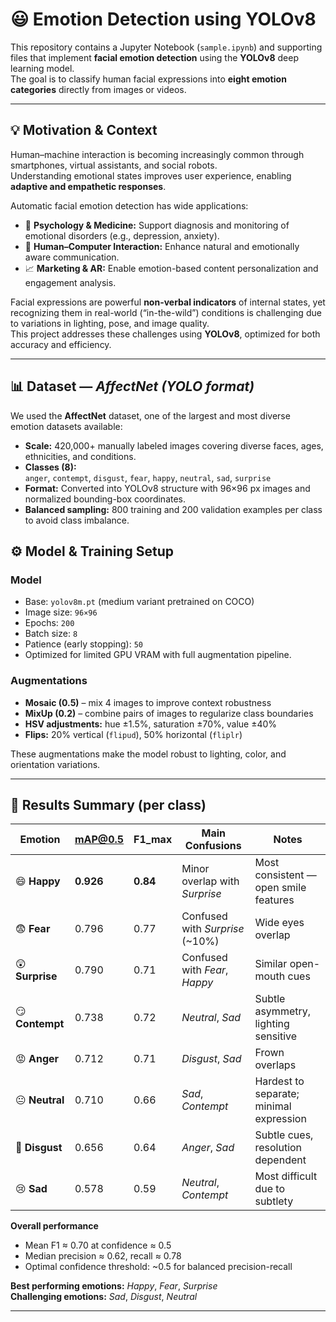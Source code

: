 # 😃 Emotion Detection using YOLOv8

This repository contains a Jupyter Notebook (`sample.ipynb`) and supporting files that implement **facial emotion detection** using the **YOLOv8** deep learning model.  
The goal is to classify human facial expressions into **eight emotion categories** directly from images or videos.

---

## 💡 Motivation & Context

Human–machine interaction is becoming increasingly common through smartphones, virtual assistants, and social robots.  
Understanding emotional states improves user experience, enabling **adaptive and empathetic responses**.

Automatic facial emotion detection has wide applications:

- 🧠 **Psychology & Medicine:** Support diagnosis and monitoring of emotional disorders (e.g., depression, anxiety).  
- 💬 **Human–Computer Interaction:** Enhance natural and emotionally aware communication.  
- 📈 **Marketing & AR:** Enable emotion-based content personalization and engagement analysis.

Facial expressions are powerful **non-verbal indicators** of internal states, yet recognizing them in real-world (“in-the-wild”) conditions is challenging due to variations in lighting, pose, and image quality.  
This project addresses these challenges using **YOLOv8**, optimized for both accuracy and efficiency.

---

## 📊 Dataset — *AffectNet (YOLO format)*

We used the **AffectNet** dataset, one of the largest and most diverse emotion datasets available:

- **Scale:** 420,000+ manually labeled images covering diverse faces, ages, ethnicities, and conditions.  
- **Classes (8):**  
  `anger`, `contempt`, `disgust`, `fear`, `happy`, `neutral`, `sad`, `surprise`
- **Format:** Converted into YOLOv8 structure with 96×96 px images and normalized bounding-box coordinates.
- **Balanced sampling:** 800 training and 200 validation examples per class to avoid class imbalance.

## ⚙️ Model & Training Setup

### Model
- Base: `yolov8m.pt` (medium variant pretrained on COCO)
- Image size: `96×96`
- Epochs: `200`
- Batch size: `8`
- Patience (early stopping): `50`
- Optimized for limited GPU VRAM with full augmentation pipeline.

### Augmentations
- **Mosaic (0.5)** – mix 4 images to improve context robustness  
- **MixUp (0.2)** – combine pairs of images to regularize class boundaries  
- **HSV adjustments:** hue ±1.5%, saturation ±70%, value ±40%  
- **Flips:** 20% vertical (`flipud`), 50% horizontal (`fliplr`)  

These augmentations make the model robust to lighting, color, and orientation variations.

---

## 🧠 Results Summary (per class)

| Emotion | mAP@0.5 | F1_max | Main Confusions | Notes |
|----------|----------|--------|-----------------|-------|
| 😄 **Happy** | **0.926** | **0.84** | Minor overlap with *Surprise* | Most consistent — open smile features |
| 😨 **Fear** | 0.796 | 0.77 | Confused with *Surprise* (~10%) | Wide eyes overlap |
| 😲 **Surprise** | 0.790 | 0.71 | Confused with *Fear*, *Happy* | Similar open-mouth cues |
| 😏 **Contempt** | 0.738 | 0.72 | *Neutral*, *Sad* | Subtle asymmetry, lighting sensitive |
| 😡 **Anger** | 0.712 | 0.71 | *Disgust*, *Sad* | Frown overlaps |
| 😐 **Neutral** | 0.710 | 0.66 | *Sad*, *Contempt* | Hardest to separate; minimal expression |
| 🤢 **Disgust** | 0.656 | 0.64 | *Anger*, *Sad* | Subtle cues, resolution dependent |
| 😢 **Sad** | 0.578 | 0.59 | *Neutral*, *Contempt* | Most difficult due to subtlety |

**Overall performance**
- Mean F1 ≈ 0.70 at confidence ≈ 0.5  
- Median precision ≈ 0.62, recall ≈ 0.78  
- Optimal confidence threshold: ~0.5 for balanced precision-recall

**Best performing emotions:** *Happy*, *Fear*, *Surprise*  
**Challenging emotions:** *Sad*, *Disgust*, *Neutral*

---
